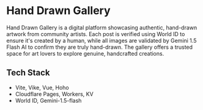 # Hand Drawn Gallery

Hand Drawn Gallery is a digital platform showcasing authentic, hand-drawn artwork from community artists. Each post is verified using World ID to ensure it's created by a human, while all images are validated by Gemini 1.5 Flash AI to confirm they are truly hand-drawn. The gallery offers a trusted space for art lovers to explore genuine, handcrafted creations.

## Tech Stack  
- Vite, Vike, Vue, Hoho  
- Cloudflare Pages, Workers, KV  
- World ID, Gemini-1.5-flash

